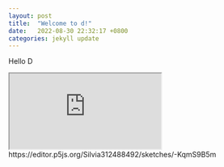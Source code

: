 ```yaml
---
layout: post
title:  "Welcome to d!"
date:   2022-08-30 22:32:17 +0800
categories: jekyll update
---
```

Hello D

<iframe src="https://editor.p5js.org/Silvia312488492/full/-KqmS9B5m"></iframe>
https://editor.p5js.org/Silvia312488492/sketches/-KqmS9B5m

[jekyll-docs]: https://jekyllrb.com/docs/home
[jekyll-gh]:   https://github.com/jekyll/jekyll
[jekyll-talk]: https://talk.jekyllrb.com/
